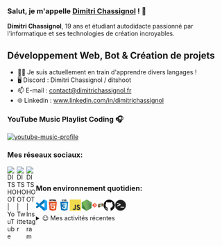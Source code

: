 ### Salut, je m'appelle [Dimitri Chassignol][website] ! 👋

<strong>Dimitri Chassignol</strong>, 19 ans et étudiant autodidacte passionné par l'informatique et ses technologies de création incroyables.

## Développement Web, Bot & Création de projets

- 👨‍💻 Je suis actuellement en train d'apprendre divers langages !
- 🖥 Discord : Dimitri Chassignol / ditshoot 
- 📫 E-mail : contact@dimitrichassignol.fr
- 🌐 Linkedin : www.linkedin.com/in/dimitrichassignol

### YouTube Music Playlist Coding 🎧

[![youtube-music-profile](https://img.shields.io/badge/YouTube_Music-DITSHOOT-red?style=for-the-badge&logo=youtube-music)](https://music.youtube.com/playlist?list=PLtSHE1PVnfsWQe4AbBZh5k04YGPSfXSW0&si=4_FrKz1l2oM3yiU-)

### Mes réseaux sociaux:

[<img align="left" alt="DITSHOOT| YouTube" width="22px" src="https://cdn.jsdelivr.net/npm/simple-icons@v3/icons/youtube.svg" />][youtube]
[<img align="left" alt="DITSHOOT | Twitter" width="22px" src="https://cdn.jsdelivr.net/npm/simple-icons@v3/icons/twitter.svg" />][twitter]
[<img align="left" alt="DITSHOOT | Instagram" width="22px" src="https://cdn.jsdelivr.net/npm/simple-icons@v3/icons/instagram.svg" />][instagram]

<br />

### Mon environnement quotidien:

[<img align="left" alt="Visual Studio Code" width="26px" src="https://raw.githubusercontent.com/github/explore/80688e429a7d4ef2fca1e82350fe8e3517d3494d/topics/visual-studio-code/visual-studio-code.png" />][webdevplaylist]
[<img align="left" alt="HTML5" width="26px" src="https://raw.githubusercontent.com/github/explore/80688e429a7d4ef2fca1e82350fe8e3517d3494d/topics/html/html.png" />][webdevplaylist]
[<img align="left" alt="CSS3" width="26px" src="https://raw.githubusercontent.com/github/explore/80688e429a7d4ef2fca1e82350fe8e3517d3494d/topics/css/css.png" />][cssplaylist]
[<img align="left" alt="JavaScript" width="26px" src="https://raw.githubusercontent.com/github/explore/80688e429a7d4ef2fca1e82350fe8e3517d3494d/topics/javascript/javascript.png" />][webdevplaylist]
[<img align="left" alt="Node.js" width="26px" src="https://raw.githubusercontent.com/github/explore/80688e429a7d4ef2fca1e82350fe8e3517d3494d/topics/nodejs/nodejs.png" />][webdevplaylist]
[<img align="left" alt="Git" width="26px" src="https://raw.githubusercontent.com/github/explore/80688e429a7d4ef2fca1e82350fe8e3517d3494d/topics/git/git.png" />][webdevplaylist]
[<img align="left" alt="GitHub" width="26px" src="https://raw.githubusercontent.com/github/explore/78df643247d429f6cc873026c0622819ad797942/topics/github/github.png" />][webdevplaylist]
[<img align="left" alt="Terminal" width="26px" src="https://raw.githubusercontent.com/github/explore/80688e429a7d4ef2fca1e82350fe8e3517d3494d/topics/terminal/terminal.png" />][webdevplaylist]

<br />
<br />

<details>
  <summary>😉 Mes activités récentes</summary>
  
<!--START_SECTION:activity-->
  2. 🌐 Nouveau répertoire publié le <strong>28/06/2024 à 17h00</strong> : [Documentation IT - babouins.fr ]([https://dimitrichassignol.fr](https://github.com/BABOUINS-PROJECT))
  2. 🌐 Nouveau répertoire publié le <strong>14/03/2023 à 11h18</strong> : [WebSite - dimitrichassignol.fr ](https://dimitrichassignol.fr)
  1. 📤 Nouveau répertoire publié le <strong>09/06/2021 à 11h18</strong> : [Développement - Page d'accueil](https://github.com/DITSHOOT/DITSHOOT)
  1. 📤 Nouveau répertoire publié le <strong>09/01/2024 à 19h14</strong> : [CV - Portfolio](https://github.com/DITSHOOT/1SIOGrp2-CV-)
<!--END_SECTION:activity-->

[website]: https://dimitri-chassignol.fr
[course]: http://vsCodeHero.com
[twitter]: https://twitter.com/DITSHOOT
[youtube]: https://www.youtube.com/channel/UCXIQC25GNXm4ugUtc9l0mUw
[instagram]: https://instagram.com/ditshoot_
[webdevplaylist]: 
[jsplaylist]: 
[cssplaylist]: 
[reactplaylist]: 
